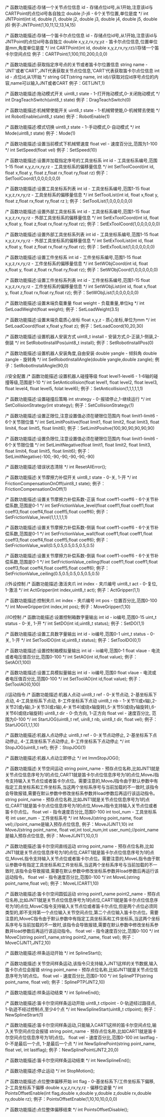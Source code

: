 /* 函数功能描述:存储一个关节点位信息 id - 存储点位id号,从1开始,注意该id与CARTPoint的点位id号各自独立 double j1-j6 - 6个关节位置,单位是度 */ int JNTPoint(int id, double j1, double j2, double j3, double j4, double j5, double j6) 例子:JNTPoint(1,10,11,12,13,14,15)

/* 函数功能描述:存储一个笛卡尔点位信息 id - 存储点位id号,从1开始,注意该id与JNTPoint的点位id号各自独立 double x,y,z,rx,ry,yz - 笛卡尔点位信息,位置单位是mm,角度单位是度 */ int CARTPoint(int id, double x,y,z,rx,ry,rz)//存储一个笛卡尔空间点位 例子：CARTPoint(1,100,110,200,0,0,0)

/* 函数功能描述:获取指定序号点的关节或者笛卡尔位置信息 string name - 'JNT'或者'CART',JNT代表获取关节点位信息,'CART'代表获取笛卡尔点位信息 int id - 点位id,从1开始 */ string GET(string name, int id)//获取对应id序号点位的内容,name可以输入JNT或者CART 例子：GET(JNT,1)

/* 函数功能描述:拖动模式开关 uint8_t state - 1-打开拖动模式,0-关闭拖动模式 */ int DragTeachSwitch(uint8_t state) 例子：DragTeachSwitch(0)

/* 函数功能描述:机械臂使能开关 uint8_t state - 1-机械臂使能,0-机械臂去使能 */ int RobotEnable(uint8_t state) 例子：RobotEnable(1)

/* 函数功能描述:模式切换 uint8_t state - 1-手动模式,0-自动模式 */ int Mode(uint8_t state) 例子：Mode(1)

/* 函数功能描述:设置当前模式下机械臂速度 float vel - 速度百分比,范围为1-100 */ int SetSpeed(float vel) 例子：SetSpeed(10)

/* 函数功能描述:设置并加载指定序号的工具坐标系 int id - 工具坐标系编号,范围1-15 float x,y,z,rx,ry,rz - 工具坐标系的偏移量信息 */ int SetToolCoord(int id, float x,float y, float z,float rx,float ry,float rz) 例子：SetToolCoord(1,0,0,0,0,0,0)

/* 函数功能描述:设置工具坐标系列表 int id - 工具坐标系编号,范围1-15 float x,y,z,rx,ry,rz - 工具坐标系的偏移量信息 */ int SetToolList(int id, float x,float y, float z,float rx,float ry,float rz ); 例子：SetToolList(1,0,0,0,0,0,0)

/* 函数功能描述:设置外部工具坐标系 int id - 工具坐标系编号,范围1-15 float x,y,z,rx,ry,rz - 外部工具坐标系的偏移量信息 */ int SetExToolCoord(int id, float x,float y, float z,float rx,float ry,float rz); 例子：SetExToolCoord(1,0,0,0,0,0,0)

/* 函数功能描述:设置外部工具坐标系列表 int id - 工具坐标系编号,范围1-15 float x,y,z,rx,ry,rz - 外部工具坐标系的偏移量信息 */ int SetExToolList(int id, float x,float y, float z,float rx,float ry,float rz); 例子：SetExToolList(1,0,0,0,0,0,0)

/* 函数功能描述:设置工件坐标系 int id - 工件坐标系编号,范围1-15 float x,y,z,rx,ry,rz - 工件坐标系的偏移量信息 */ int SetWObjCoord(int id, float x,float y, float z,float rx,float ry,float rz); 例子：SetWObjCoord(1,0,0,0,0,0,0)

/* 函数功能描述:设置工件坐标系列表 int id - 工件坐标系编号,范围1-15 float x,y,z,rx,ry,rz - 工件坐标系的偏移量信息 */ int SetWObjList(int id, float x,float y, float z,float rx,float ry,float rz); 例子：SetWObjList(1,0,0,0,0,0,0)

/* 函数功能描述:设置末端负载重量 float weight - 负载重量,单位kg */ int SetLoadWeight(float weight); 例子：SetLoadWeight(3.5)

/* 函数功能描述:设置末端负载质心坐标 float x,y,z - 质心坐标,单位为mm */ int SetLoadCoord(float x,float y,float z); 例子：SetLoadCoord(10,20,30)

/* 函数功能描述:设置机器人安装方式 uint8_t install - 安装方式,0-正装,1-侧装,2-倒装 */ int SetRobotInstallPos(uint8_t install); 例子：SetRobotInstallPos(0)

/* 函数功能描述:设置机器人安装角度,自由安装 double yangle - 倾斜角 double zangle - 旋转角 */ int SetRobotInstallAngle(double yangle,double zangle); 例子：SetRobotInstallAngle(90,0)

//安全配置 /* 函数功能描述:设置机器人碰撞等级 float level1-level6 - 1-6轴的碰撞等级,范围是1-10 */ int SetAnticollision(float level1, float level2, float level3, float level4, float level5, folat level6); 例子：SetAnticollision(1,1,1,1,1,1)

/* 函数功能描述:设置碰撞后策略 int strategy - 0-报错停止,1-继续运行 */ int SetCollisionStrategy(int strategy); 例子：SetCollisionStrategy(1)

/* 函数功能描述:设置正限位,注意设置值必须在硬限位范围内 float limit1-limit6 - 6个关节限位值 */ int SetLimitPositive(float limit1, float limit2, float limit3, float limit4, float limit5, float limit6); 例子：SetLimitPositve(100,90,90,90,90,90)

/* 函数功能描述:设置负限位,注意设置值必须在硬限位范围内 float limit1-limit6 - 6个关节限位值 */ int SetLimitNegative(float limit1, float limit2, float limit3, float limit4, float limit5, float limit6); 例子：SetLimitNegative(-100,-90,-90,-90,-90,-90)

/* 函数功能描述:错误状态清除 */ int ResetAllError();

/* 函数功能描述:关节摩擦力补偿开关 uint8_t state - 0-关, 1-开 */ int FrictionCompensationOnOff(uint8_t state); 例子：FrictionCompensationOnOff(1)

/* 函数功能描述:设置关节摩擦力补偿系数-正装 float coeff1-coeff6 - 6个关节补偿系数,范围是0-1 */ int SetFrictionValue_level(float coeff1,float coeff1,float coeff3,float coeff4,float coeff5,float coeff6); 例子：SetFrictionValue_level(1,1,1,1,1,1)

/* 函数功能描述:设置关节摩擦力补偿系数-侧装 float coeff1-coeff6 - 6个关节补偿系数,范围是0-1 */ int SetFrictionValue_wall(float coeff1,float coeff1,float coeff3,float coeff4,float coeff5,float coeff6); 例子：SetFrictionValue_wall(0.5,0.5,0.5,0.5,0.5,0.5)

/* 函数功能描述:设置关节摩擦力补偿系数-倒装 float coeff1-coeff6 - 6个关节补偿系数,范围是0-1 */ int SetFrictionValue_ceiling(float coeff1,float coeff1,float coeff3,float coeff4,float coeff5,float coeff6); 例子：SetFrictionValue_ceiling(0.5,0.5,0.5,0.5,0.5,0.5)

//外设控制 /* 函数功能描述:激活夹爪 int index - 夹爪编号 uint8_t act - 0-复位, 1-激活 */ int ActGripper(int index,uint8_t act); 例子：ActGripper(1,1)

/* 函数功能描述:控制夹爪 int index - 夹爪编号 int pos - 位置百分比,范围0-100 */ int MoveGripper(int index,int pos); 例子：MoveGripper(1,10)

//IO控制 /* 函数功能描述:设置控制箱数字量输出 int id - io编号,范围0-15 uint_t status - 0-关, 1-开 */ int SetDO(int id,uint8_t status); 例子：SetDO(1,1)

/* 函数功能描述:设置工具数字量输出 int id - io编号,范围0-1 uint_t status - 0-关, 1-开 */ int SetToolDO(int id,uint8_t status); 例子：SetToolDO(0,1)

/* 函数功能描述:设置控制箱模拟量输出 int id - io编号,范围0-1 float vlaue - 电流或者电压值百分比,范围0-100 */ int SetAO(int id,float value); 例子：SetAO(1,100)

/* 函数功能描述:设置工具模拟量输出 int id - io编号,范围0 float vlaue - 电流或者电压值百分比,范围0-100 */ int SetToolAO(int id,float value); 例子：SetToolAO(0,100)

//运动指令 /* 函数功能描述:机器人点动 uint8_t ref - 0-关节点动, 2-基坐标系下点动, 4-工具坐标系下点动, 8-工件坐标系下点动 uint8_t nb - 1-关节1(或x轴),2-关节2(或y轴),3-关节3(或z轴),4-关节4(或绕x轴旋转),5-关节5(或绕y轴旋转),6-关节6(或绕z轴旋转) uint8_t dir - 0-负方向, 1-正方向 float vel - 速度百分比, 范围为0-100 */ int StartJOG(uint8_t ref, uin8_t nb, uint8_t dir, float vel); 例子：StartJOG(1,1,1,10)

/* 函数功能描述:机器人点动停止 uint8_t ref - 0-关节点动停止, 2-基坐标系下点动停止, 4-工具坐标系下点动停止, 8-工件坐标系下点动停止 */ int StopJOG(uint8_t ref); 例子：StopJOG(1)

/* 函数功能描述:机器人点动立即停止 */ int ImmStopJOG();

/* 函数功能描述:关节空间运动 string point_name - 预存点位名称,比如JNT1就是关节点位信息序号为1的点位,CART1就是笛卡尔点位信息序号为1的点位,MoveJ指令支持输入关节点位或者笛卡尔点位。需要注意的,MoveJ指令由于默认参数中有指定工具坐标系和工件坐标系,当这两个坐标系序号与当前加载的不一致时,该指令会导致报错,需要在默认参数中修改坐标系参数并load参数后再运行该运动指令。 string point_name - 预存点位名称,比如JNT1就是关节点位信息序号为1的点位,CART1就是笛卡尔点位信息序号为1的点位,MoveJ指令支持输入关节点位或者笛卡尔点位。 float vel - 指令速度百分比,范围0-100 int tool_num - 工具坐标系号 int user_num - 工件坐标系号 */ int MoveJ(string point_name, float vel);//point_name是输入预存点位信息, 例子：MoveJ(JNT1,10) int MoveJ(string point_name, float vel,int tool_num,int user_num);//point_name是输入预存点位信息, 例子：MoveJ(JNT1,10,0,1)

/* 函数功能描述:笛卡尔空间直线运动 string point_name - 预存点位名称,比如JNT1就是关节点位信息序号为1的点位,CART1就是笛卡尔点位信息序号为1的点位,MoveL指令支持输入关节点位或者笛卡尔点位。需要注意的,MoveL指令由于默认参数中有指定工具坐标系和工件坐标系,当这两个坐标系序号与当前加载的不一致时,该指令会导致报错,需要在默认参数中修改坐标系参数并load参数后再运行该运动指令。 float vel - 指令速度百分比,范围0-100 */ int MoveL(string point_name,float vel); 例子：MoveL(CART1,10)

/* 函数功能描述:笛卡尔空间圆弧运动 string point1_name point2_name - 预存点位名称,比如JNT1就是关节点位信息序号为1的点位,CART1就是笛卡尔点位信息序号为1的点位,MoveC指令支持输入关节点位或者笛卡尔点位,但是两个点位必须同类型的,即不支持第一个点位输入关节空间点位,第二个点位输入笛卡尔点位。需要注意的,MoveC指令由于默认参数中有指定工具坐标系和工件坐标系,当这两个坐标系序号与当前加载的不一致时,该指令会导致报错,需要在默认参数中修改坐标系参数并load参数后再运行该运动指令。 float vel - 指令速度百分比,范围0-100 */ int MoveC(string point1_name,string point2_name, float vel); 例子：MoveC(JNT1,JNT2,10)

/* 函数功能描述:样条运动开始 */ int SplineStart();

/* 函数功能描述:关节空间样条运动,该指令只支持输入JNT1这样的关节数据,输入笛卡尔点位会报错 string point_name - 预存点位名称,比如JNT1就是关节点位信息序号为1的点位。 float vel - 速度百分比,范围0-100 */ int SplinePTP(string point_name, float vel); 例子：SplinePTP(JNT2,10)

/* 函数功能描述:样条运动结束 */ int SplineEnd();

/* 函数功能描述:笛卡尔空间样条运动开始 uint8_t ctlpoint - 0-轨迹经过路径点, 1-轨迹不经过控制点,至少4个点 */ int NewSplineStart(uint8_t ctlpoint); 例子：NewSplineStrart(1)

/* 函数功能描述:笛卡尔空间样条运动,只能输入CART1这样的笛卡尔空间点位,输入关节空间点位会报错 string point_name - 预存点位名称,比如CART1就是笛卡尔空间点位信息序号为1的点位。 float vel - 速度百分比,范围0-100 int lastflag - 0-不是最后一个点, 1-是最后一个点 */ int NewSplinePoint(string point_name, float vel, int lastflag); 例子：NewSplinePoint(JNT2,20,0)

/* 函数功能描述:笛卡尔空间样条运动结束 */ int NewSplineEnd();

/* 函数功能描述:停止运动 */ int StopMotion();

/* 函数功能描述:点位整体偏移开始 int flag - 0-基坐标系下/工件坐标系下偏移, 2-工具坐标系下偏移 double x,y,z,rx,ry,rz - 偏移位姿量 */ int PointsOffsetEnable(int flag,double x,double y,double z,double rx,double ry,double rz); 例子：PointsOffsetEnable(1,10,10,10,0,0,0)

/* 函数功能描述:点位整体偏移结束 */ int PointsOffsetDisable();
